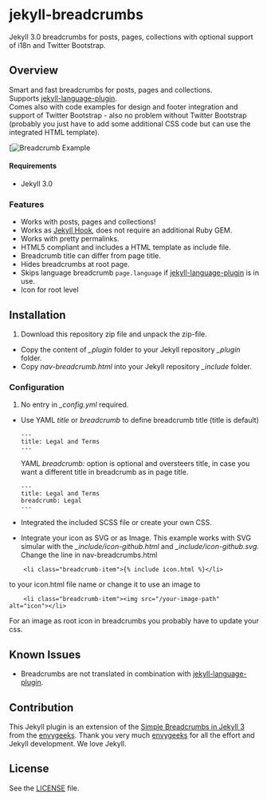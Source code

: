 # jekyll-breadcrumbs
Jekyll 3.0 breadcrumbs for posts, pages, collections with optional support of i18n and Twitter Bootstrap.

## Overview
Smart and fast breadcrumbs for posts, pages and collections.  
Supports [jekyll-language-plugin](https://github.com/vwochnik/jekyll-language-plugin).   
Comes also with code examples for design and footer integration and support of Twitter Bootstrap - also no problem without Twitter Bootstrap (probably you just have to add some additional CSS code but can use the integrated HTML template).


[![Breadcrumb Example](https://github.com/git-no/jekyll-breadcrumbs/breadcrumb-example.png)

#### Requirements
* Jekyll 3.0

### Features

- Works with posts, pages and collections!
- Works as [Jekyll Hook](https://jekyllrb.com/docs/plugins/#hooks), does not require an additional Ruby GEM.
- Works with pretty permalinks.
- HTML5 compliant and includes a HTML template as include file.
- Breadcrumb title can differ from page title.
- Hides breadcrumbs at root page.
- Skips language breadcrumb ```page.language``` if [jekyll-language-plugin](https://github.com/vwochnik/jekyll-language-plugin) is in use.
- Icon for root level

## Installation

1. Download this repository zip file and unpack the zip-file.
- Copy the content of *_plugin* folder to your Jekyll repository *_plugin* folder.
- Copy *nav-breadcrumb.html* into your Jekyll repository *_include* folder.

### Configuration
1. No entry in *_config.yml* required.
* Use YAML *title* or *breadcrumb* to define breadcrumb title (title is default)

  ```
  ---
  title: Legal and Terms
  ---
  ```  
  YAML *breadcrumb:* option is optional and oversteers title, in case you want a different title in breadcrumb as in page title.
  ```
  ---
  title: Legal and Terms
  breadcrumb: Legal
  ---
  ```  

* Integrated the included SCSS file or create your own CSS.
* Integrate your icon as SVG or as Image. This example works with SVG simular with the *_include/icon-github.html* and *_include/icon-github.svg*.
Change the line in nav-breadcrumbs.html
```
    <li class="breadcrumb-item">{% include icon.html %}</li>
```
to your icon.html file name or change it to use an image to
```
    <li class="breadcrumb-item"><img src="/your-image-path" alt="icon"></li>
```
For an image as root icon in breadcrumbs you probably have to update your css.

## Known Issues
* Breadcrumbs are not translated in combination with [jekyll-language-plugin](https://github.com/vwochnik/jekyll-language-plugin).

## Contribution
This Jekyll plugin is an extension of the [Simple Breadcrumbs in Jekyll 3](https://envygeeks.io/2015/12/06/super-simple-breadcrumbs-in-jekyll-3-0/) from the [envygeeks](https://github.com/envygeeks). Thank you very much [envygeeks](https://github.com/envygeeks) for all the effort and Jekyll development. We love Jekyll.

## License

See the [LICENSE](https://github.com/jekyll/jekyll/blob/master/LICENSE) file.
